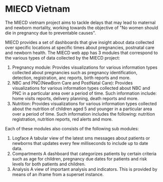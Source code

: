 # MIECD Vietnam

The MIECD vietnam project aims to tackle delays that may lead to maternal and newborn mortality, working towards the objective of "No women should die in pregnancy due to preventable causes".

MIECD provides a set of dashboards that give insight about data collected over specific locations at specific times about pregnancies, postnatal care and newborn health. The MIECD web app has 3 modules that correspond to the various types of data collected by the MIECD project:

1. Pregnancy module: Provides visualizations for various information types collected about pregnancies such as pregnancy identification, detection, registration, anc reports, birth reports and more.
2. NBC and PNC(NewBorn Care and PostNatal Care): Provides visualizations for various information types collected about NBC and PNC in a particular area over a period of time. Such information include: home visits reports, delivery planning, death reports and more.
3. Nutrition: Provides visualizations for various information types collected about the nutrition of children aged 5 and younger in a particular area over a period of time. Such information includes the following: nutrition registration, nutrition reports, red alerts and more.

Each of these modules also consists of the following sub modules:

1. Logface A tabular view of the latest sms messages about patients or newborns that updates every few milliseconds to include up to date data.
2. Compartments A dashboard that categorizes patients by certain criteria such as age for children, pregnancy due dates for patients and risk levels for both patients and children.
3. Analysis A view of important analysis and indicators. This is provided by means of an iframe from a superset instance.
